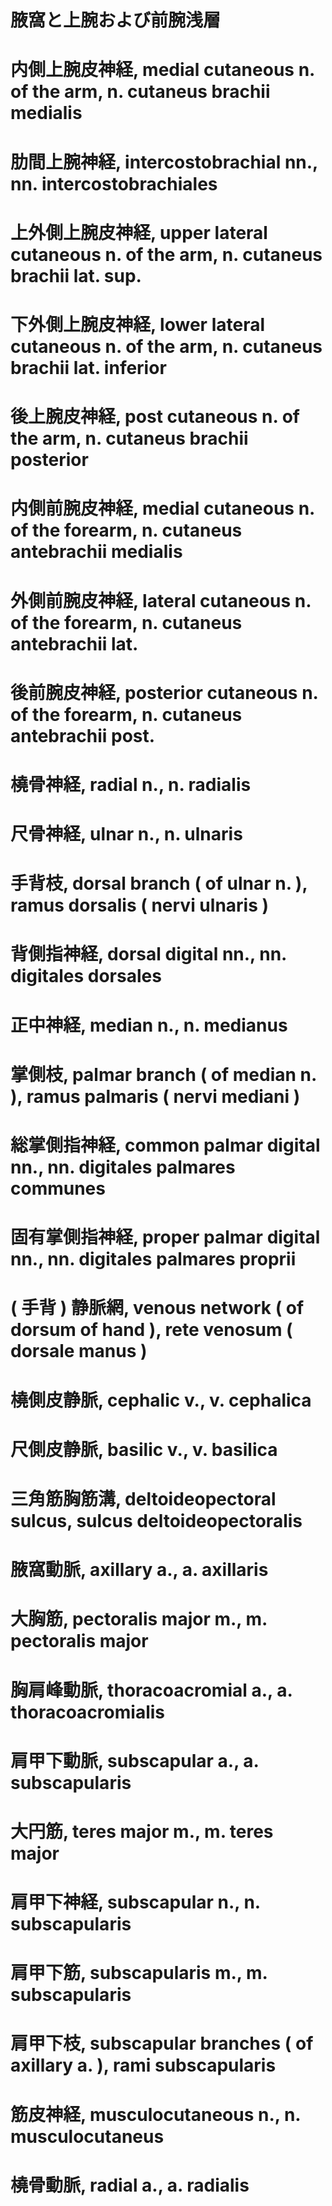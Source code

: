 腋窩と上腕および前腕浅層
===

# 内側上腕皮神経, medial cutaneous n. of the arm, n. cutaneus brachii medialis
# 肋間上腕神経, intercostobrachial nn., nn. intercostobrachiales
# 上外側上腕皮神経, upper lateral cutaneous n. of the arm, n. cutaneus brachii lat. sup.
# 下外側上腕皮神経, lower lateral cutaneous n. of the arm, n. cutaneus brachii lat. inferior
# 後上腕皮神経, post cutaneous n. of the arm, n. cutaneus brachii posterior
# 内側前腕皮神経, medial cutaneous n. of the forearm, n. cutaneus antebrachii medialis
# 外側前腕皮神経, lateral cutaneous n. of the forearm, n. cutaneus antebrachii lat.
# 後前腕皮神経, posterior cutaneous n. of the forearm, n. cutaneus antebrachii post.
# 橈骨神経, radial n., n. radialis
# 尺骨神経, ulnar n., n. ulnaris
# 手背枝, dorsal branch ( of ulnar n. ), ramus dorsalis ( nervi ulnaris )
# 背側指神経, dorsal digital nn., nn. digitales dorsales
# 正中神経, median n., n. medianus
# 掌側枝, palmar branch ( of median n. ), ramus palmaris ( nervi mediani )
# 総掌側指神経, common palmar digital nn., nn. digitales palmares communes
# 固有掌側指神経, proper palmar digital nn., nn. digitales palmares proprii
# ( 手背 ) 静脈網, venous network ( of dorsum of hand ), rete venosum ( dorsale manus ) 
# 橈側皮静脈, cephalic v., v. cephalica
# 尺側皮静脈, basilic v., v. basilica
# 三角筋胸筋溝, deltoideopectoral sulcus, sulcus deltoideopectoralis
# 腋窩動脈, axillary a., a. axillaris
# 大胸筋, pectoralis major m., m. pectoralis major
# 胸肩峰動脈, thoracoacromial a., a. thoracoacromialis
# 肩甲下動脈, subscapular a., a. subscapularis
# 大円筋, teres major m., m. teres major
# 肩甲下神経, subscapular n., n. subscapularis
# 肩甲下筋, subscapularis m., m. subscapularis
# 肩甲下枝, subscapular branches ( of axillary a. ), rami subscapularis
# 筋皮神経,  musculocutaneous n., n. musculocutaneus
# 橈骨動脈, radial a., a. radialis
